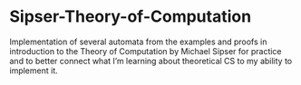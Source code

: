 # Sipser-Theory-of-Computation

Implementation of several automata from the examples and proofs in introduction to the Theory of Computation by Michael Sipser for practice and to better connect what I’m learning about theoretical CS to my ability to implement it. 
